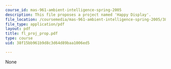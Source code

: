 ```yaml
---
course_id: mas-961-ambient-intelligence-spring-2005
description: This file proposes a project named 'Happy Display'.
file_location: /coursemedia/mas-961-ambient-intelligence-spring-2005/38f15bb961b9d8c3d64d89baa1006ed5_fl_proj_prop.pdf
file_type: application/pdf
layout: pdf
title: fl_proj_prop.pdf
type: course
uid: 38f15bb961b9d8c3d64d89baa1006ed5

---
```

None